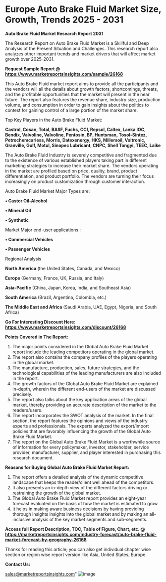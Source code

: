 # Europe Auto Brake Fluid Market Size, Growth, Trends 2025 - 2031

<strong>Auto Brake Fluid Market Research Report 2031</strong>

The Research Report on Auto Brake Fluid Market is a Skillful and Deep Analysis of the Present Situation and Challenges. This research report also analyzes other important trends and market drivers that will affect market growth over 2025-2031.

<strong>Request Sample Report @ <a href=https://www.marketreportsinsights.com/sample/26168>https://www.marketreportsinsights.com/sample/26168</a></strong>

This Auto Brake Fluid market report aims to provide all the participants and the vendors will all the details about growth factors, shortcomings, threats, and the profitable opportunities that the market will present in the near future. The report also features the revenue share, industry size, production volume, and consumption in order to gain insights about the politics to contest for gaining control of a large portion of the market share.

Top Key Players in the Auto Brake Fluid Market:

<strong>Castrol, Cosan, Total, BASF, Fuchs, CCI, Repsol, Caltex, Lanka IOC, Bendix, Valvoline, Valvoline, Pentosin, BP, Huntsman, Tosol-Sintez, Petrochemcarless, Morris, Datexenergy, HKS, Millersoil, Voltronic, Granville, Gulf, Motul, Sinopec Lubricant, CNPC, Shell Tongyi, TEEC, Laike</strong>

The Auto Brake Fluid Industry is severely competitive and fragmented due to the existence of various established players taking part in different marketing strategies to increase their market share. The vendors operating in the market are profiled based on price, quality, brand, product differentiation, and product portfolio. The vendors are turning their focus increasingly on product customization through customer interaction.

Auto Brake Fluid Market Major Types are:

<strong>• Castor Oil-Alcohol

• Mineral Oil

• Synthetic</strong>

Market Major end-user applications :

<strong>• Commercial Vehicles

• Passenger Vehicles</strong>

Regional Analysis

</u><strong><b>North America</b></strong> (the United States, Canada, and Mexico)

<strong><b>Europe </b></strong>(Germany, France, UK, Russia, and Italy)

<strong><b>Asia-Pacific</b></strong> (China, Japan, Korea, India, and Southeast Asia)

<strong><b>South America</b></strong> (Brazil, Argentina, Colombia, etc.)

<strong><b>The Middle East and Africa</b></strong> (Saudi Arabia, UAE, Egypt, Nigeria, and South Africa)

<strong>Go For Interesting Discount Here: <a href=https://www.marketreportsinsights.com/discount/26168>https://www.marketreportsinsights.com/discount/26168</a></strong>

<strong>Points Covered in The Report:</strong>
<ol>
  <li>The major points considered in the Global Auto Brake Fluid Market report include the leading competitors operating in the global market.</li>
  <li>The report also contains the company profiles of the players operating in the global market.</li>
  <li>The manufacture, production, sales, future strategies, and the technological capabilities of the leading manufacturers are also included in the report.</li>
  <li>The growth factors of the Global Auto Brake Fluid Market are explained in-depth, wherein the different end-users of the market are discussed precisely.</li>
  <li>The report also talks about the key application areas of the global market, thereby providing an accurate description of the market to the readers/users.</li>
  <li>The report incorporates the SWOT analysis of the market. In the final section, the report features the opinions and views of the industry experts and professionals. The experts analyzed the export/import policies that are favorably influencing the growth of the Global Auto Brake Fluid Market.</li>
  <li>The report on the Global Auto Brake Fluid Market is a worthwhile source of information for every policymaker, investor, stakeholder, service provider, manufacturer, supplier, and player interested in purchasing this research document.</li>
</ol>
<strong>Reasons for Buying Global Auto Brake Fluid Market Report:</strong>

<ol>
  <li>The report offers a detailed analysis of the dynamic competitive landscape that keeps the reader/client well ahead of the competitors.</li>
  <li>It also presents an in-depth view of the different factors driving or restraining the growth of the global market.</li>
  <li>The Global Auto Brake Fluid Market report provides an eight-year forecast evaluated on the basis of how the market is estimated to grow.</li>
  <li>It helps in making aware business decisions by having providing thorough insights insights into the global market and by making an all-inclusive analysis of the key market segments and sub-segments.</li>
</ol>
<strong>Access full Report Description, TOC, Table of Figure, Chart, etc. @ <a href=https://marketreportsinsights.com/industry-forecast/auto-brake-fluid-market-forecast-by-geography-26168>https://marketreportsinsights.com/industry-forecast/auto-brake-fluid-market-forecast-by-geography-26168</a></strong>


Thanks for reading this article; you can also get individual chapter wise section or region wise report version like Asia, United States, Europe.

<strong>Contact Us:</strong>

sales@marketreportsinsights.com"
![image](https://github.com/user-attachments/assets/0e04715a-7091-4d75-afce-c09c7376edc0)
